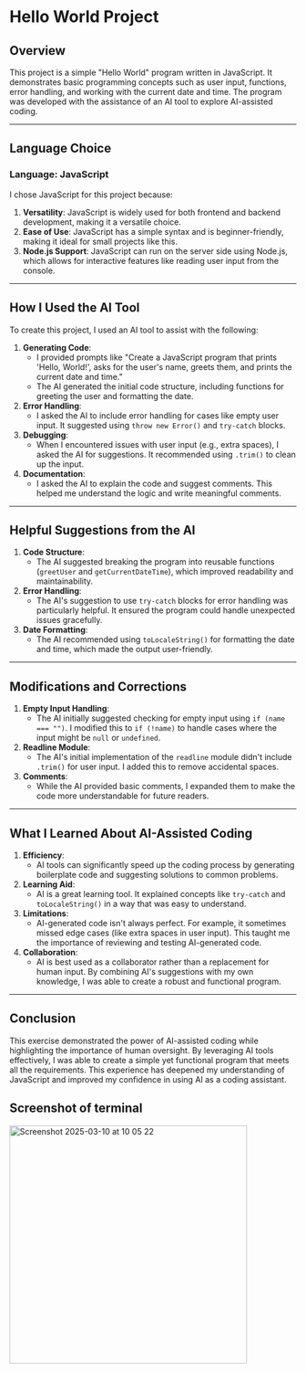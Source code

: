 # Hello World Project

## Overview
This project is a simple "Hello World" program written in JavaScript. It demonstrates basic programming concepts such as user input, functions, error handling, and working with the current date and time. The program was developed with the assistance of an AI tool to explore AI-assisted coding.

---

## Language Choice
### Language: JavaScript
I chose JavaScript for this project because:
1. **Versatility**: JavaScript is widely used for both frontend and backend development, making it a versatile choice.
2. **Ease of Use**: JavaScript has a simple syntax and is beginner-friendly, making it ideal for small projects like this.
3. **Node.js Support**: JavaScript can run on the server side using Node.js, which allows for interactive features like reading user input from the console.

---

## How I Used the AI Tool
To create this project, I used an AI tool to assist with the following:
1. **Generating Code**:
   - I provided prompts like "Create a JavaScript program that prints 'Hello, World!', asks for the user's name, greets them, and prints the current date and time."
   - The AI generated the initial code structure, including functions for greeting the user and formatting the date.
2. **Error Handling**:
   - I asked the AI to include error handling for cases like empty user input. It suggested using `throw new Error()` and `try-catch` blocks.
3. **Debugging**:
   - When I encountered issues with user input (e.g., extra spaces), I asked the AI for suggestions. It recommended using `.trim()` to clean up the input.
4. **Documentation**:
   - I asked the AI to explain the code and suggest comments. This helped me understand the logic and write meaningful comments.

---

## Helpful Suggestions from the AI
1. **Code Structure**:
   - The AI suggested breaking the program into reusable functions (`greetUser` and `getCurrentDateTime`), which improved readability and maintainability.
2. **Error Handling**:
   - The AI's suggestion to use `try-catch` blocks for error handling was particularly helpful. It ensured the program could handle unexpected issues gracefully.
3. **Date Formatting**:
   - The AI recommended using `toLocaleString()` for formatting the date and time, which made the output user-friendly.

---

## Modifications and Corrections
1. **Empty Input Handling**:
   - The AI initially suggested checking for empty input using `if (name === "")`. I modified this to `if (!name)` to handle cases where the input might be `null` or `undefined`.
2. **Readline Module**:
   - The AI's initial implementation of the `readline` module didn't include `.trim()` for user input. I added this to remove accidental spaces.
3. **Comments**:
   - While the AI provided basic comments, I expanded them to make the code more understandable for future readers.

---

## What I Learned About AI-Assisted Coding
1. **Efficiency**:
   - AI tools can significantly speed up the coding process by generating boilerplate code and suggesting solutions to common problems.
2. **Learning Aid**:
   - AI is a great learning tool. It explained concepts like `try-catch` and `toLocaleString()` in a way that was easy to understand.
3. **Limitations**:
   - AI-generated code isn't always perfect. For example, it sometimes missed edge cases (like extra spaces in user input). This taught me the importance of reviewing and testing AI-generated code.
4. **Collaboration**:
   - AI is best used as a collaborator rather than a replacement for human input. By combining AI's suggestions with my own knowledge, I was able to create a robust and functional program.

---

## Conclusion
This exercise demonstrated the power of AI-assisted coding while highlighting the importance of human oversight. By leveraging AI tools effectively, I was able to create a simple yet functional program that meets all the requirements. This experience has deepened my understanding of JavaScript and improved my confidence in using AI as a coding assistant.

## Screenshot of terminal
<img width="417" alt="Screenshot 2025-03-10 at 10 05 22" src="https://github.com/user-attachments/assets/d19ccd17-0d04-476c-ad6f-959d16c1a717" />
